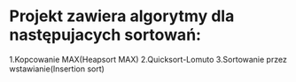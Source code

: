 # Projekt zawiera algorytmy dla następujacych sortowań:
1.Kopcowanie MAX(Heapsort MAX)
2.Quicksort-Lomuto
3.Sortowanie przez wstawianie(Insertion sort)
